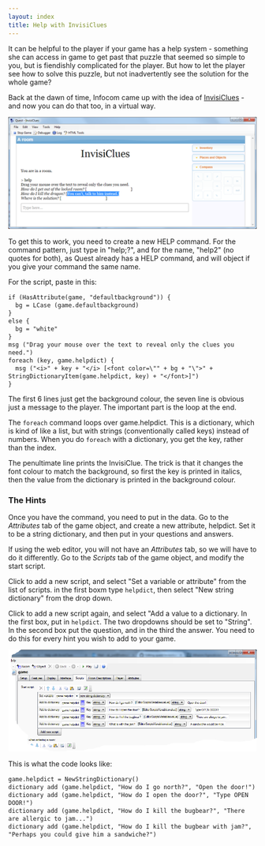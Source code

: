 ```yaml
---
layout: index
title: Help with InvisiClues
---
```


It can be helpful to the player if your game has a help system - something she can access in game to get past that puzzle that seemed so simple to you, but is fiendishly complicated for the player. But how to let the player see how to solve this puzzle, but not inadvertently see the solution for the whole game?

Back at the dawn of time, Infocom came up with the idea of [InvisiClues](https://en.wikipedia.org/wiki/InvisiClues) - and now you can do that too, in a virtual way.

![](invisiclues.png "invisiclues.png")

To get this to work, you need to create a new HELP command. For the command pattern, just type in "help;?", and for the name, "help2" (no quotes for both), as Quest already has a HELP command, and will object if you give your command the same name.

For the script, paste in this:

    if (HasAttribute(game, "defaultbackground")) {
      bg = LCase (game.defaultbackground)
    }
    else {
      bg = "white"
    }
    msg ("Drag your mouse over the text to reveal only the clues you need.")
    foreach (key, game.helpdict) {
      msg ("<i>" + key + "</i> [<font color=\"" + bg + "\">" + StringDictionaryItem(game.helpdict, key) + "</font>]")
    }

The first 6 lines just get the background colour, the seven line is obvious just a message to the player. The important part is the loop at the end.

The `foreach` command loops over game.helpdict. This is a dictionary, which is kind of like a list, but with strings (conventionally called keys) instead of numbers. When you do `foreach` with a dictionary, you get the key, rather than the index.

The penultimate line prints the InvisiClue. The trick is that it changes the font colour to match the background, so first the key is printed in italics, then the value from the dictionary is printed in the background colour.


### The Hints

Once you have the command, you need to put in the data. Go to the _Attributes_ tab of the game object, and create a new attribute, helpdict. Set it to be a string dictionary, and then put in your questions and answers.

If using the web editor, you will not have an _Attributes_ tab, so we will have to do it differently. Go to the _Scripts_ tab of the game object, and modify the start script.

Click to add a new script, and select "Set a variable or attribute" from the list of scripts. in the first boxm type `helpdict`, then select "New string dictionary" from the drop down.

Click to add a new script again, and select "Add a value to a dictionary. In the first box, put in `helpdict`. The two dropdowns should be set to "String". In the second box put the question, and in the third the answer. You need to do this for every hint you wish to add to your game.

![](setup_hints.png "setup_hints.png")

This is what the code looks like:

```
game.helpdict = NewStringDictionary()
dictionary add (game.helpdict, "How do I go north?", "Open the door!")
dictionary add (game.helpdict, "How do I open the door?", "Type OPEN DOOR!")
dictionary add (game.helpdict, "How do I kill the bugbear?", "There are allergic to jam...")
dictionary add (game.helpdict, "How do I kill the bugbear with jam?", "Perhaps you could give him a sandwiche?")
```
